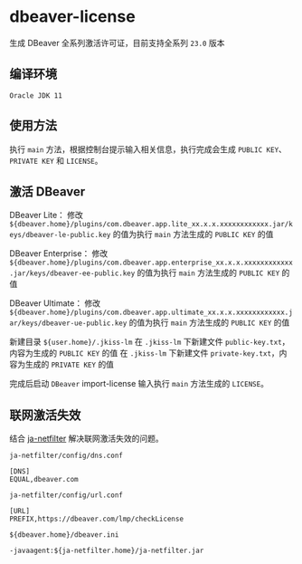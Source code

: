# dbeaver-license
生成 DBeaver 全系列激活许可证，目前支持全系列 `23.0` 版本

## 编译环境
`Oracle JDK 11`

## 使用方法
执行 `main` 方法，根据控制台提示输入相关信息，执行完成会生成 `PUBLIC KEY`、`PRIVATE KEY` 和 `LICENSE`。

## 激活 DBeaver
DBeaver Lite：
修改 `${dbeaver.home}/plugins/com.dbeaver.app.lite_xx.x.x.xxxxxxxxxxxx.jar/keys/dbeaver-le-public.key` 的值为执行 `main` 方法生成的 `PUBLIC KEY` 的值

DBeaver Enterprise：
修改 `${dbeaver.home}/plugins/com.dbeaver.app.enterprise_xx.x.x.xxxxxxxxxxxx.jar/keys/dbeaver-ee-public.key` 的值为执行 `main` 方法生成的 `PUBLIC KEY` 的值

DBeaver Ultimate：
修改 `${dbeaver.home}/plugins/com.dbeaver.app.ultimate_xx.x.x.xxxxxxxxxxxx.jar/keys/dbeaver-ue-public.key` 的值为执行 `main` 方法生成的 `PUBLIC KEY` 的值

新建目录 `${user.home}/.jkiss-lm`
在 `.jkiss-lm` 下新建文件 `public-key.txt`，内容为生成的 `PUBLIC KEY` 的值
在 `.jkiss-lm` 下新建文件 `private-key.txt`，内容为生成的 `PRIVATE KEY` 的值

完成后启动 `DBeaver` import-license 输入执行 `main` 方法生成的 `LICENSE`。

## 联网激活失效
结合 [ja-netfilter](https://github.com/oiltea/ja-netfilter) 解决联网激活失效的问题。

`ja-netfilter/config/dns.conf`
```
[DNS]
EQUAL,dbeaver.com
```

`ja-netfilter/config/url.conf`
```
[URL]
PREFIX,https://dbeaver.com/lmp/checkLicense
```

`${dbeaver.home}/dbeaver.ini`
```
-javaagent:${ja-netfilter.home}/ja-netfilter.jar
```